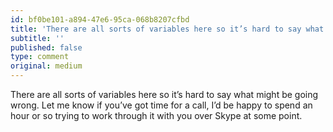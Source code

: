 ```yaml
---
id: bf0be101-a894-47e6-95ca-068b8207cfbd
title: 'There are all sorts of variables here so it’s hard to say what might be going wrong.'
subtitle: ''
published: false
type: comment
original: medium
---
```




There are all sorts of variables here so it’s hard to say what might be going wrong. Let me know if you’ve got time for a call, I’d be happy to spend an hour or so trying to work through it with you over Skype at some point.


